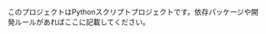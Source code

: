 <!-- Use this file to provide workspace-specific custom instructions to Copilot. For more details, visit https://code.visualstudio.com/docs/copilot/copilot-customization#_use-a-githubcopilotinstructionsmd-file -->

このプロジェクトはPythonスクリプトプロジェクトです。依存パッケージや開発ルールがあればここに記載してください。
